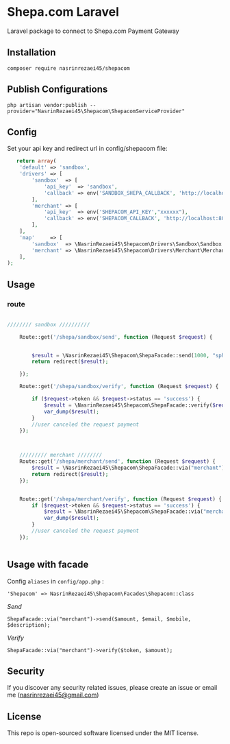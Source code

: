 # Shepa.com Laravel

Laravel package to connect to Shepa.com Payment Gateway

## Installation

`composer require nasrinrezaei45/shepacom`

## Publish Configurations

`php artisan vendor:publish --provider="NasrinRezaei45\Shepacom\ShepacomServiceProvider"`

## Config

Set your api key and redirect url in config/shepacom file:
```php
   return array(
    'default' => 'sandbox',
    'drivers' => [
        'sandbox'  => [
            'api_key'  => 'sandbox',
            'callback' => env('SANDBOX_SHEPA_CALLBACK', 'http://localhost:8000/api/shepa/sandbox/verify'),
        ],
        'merchant' => [
            'api_key'  => env('SHEPACOM_API_KEY',"xxxxxx"),
            'callback' => env('SHEPACOM_CALLBACK', 'http://localhost:8000/api/shepa/merchant/verify'),
        ],
    ],
    'map'     => [
        'sandbox'  => \NasrinRezaei45\Shepacom\Drivers\Sandbox\Sandbox::class,
        'merchant' => \NasrinRezaei45\Shepacom\Drivers\Merchant\Merchant::class,
    ],
);
  ```  
## Usage

### route 

```php
    
//////// sandbox //////////

	Route::get('/shepa/sandbox/send', function (Request $request) {


		$result = \NasrinRezaei45\Shepacom\ShepaFacade::send(1000, "sph_1996@yahoo.com", "09xxxxxxxxx", "desc");
		return redirect($result);

	});

	Route::get('/shepa/sandbox/verify', function (Request $request) {

		if ($request->token && $request->status == 'success') {
			$result = \NasrinRezaei45\Shepacom\ShepaFacade::verify($request->token, 1000);
			var_dump($result);
		}
		//user canceled the request payment
	});



	///////// merchant ////////
	Route::get('/shepa/merchant/send', function (Request $request) {
		$result = \NasrinRezaei45\Shepacom\ShepaFacade::via("merchant")->send(1000, "sph_1996@yahoo.com", "09xxxxxxxxx", "desc");
		return redirect($result);
	});


	Route::get('/shepa/merchant/verify', function (Request $request) {
		if ($request->token && $request->status == 'success') {
			$result = \NasrinRezaei45\Shepacom\ShepaFacade::via("merchant")->verify($request->token, 1000);
			var_dump($result);
		}
		//user canceled the request payment
	});



  ``` 
    
## Usage with facade

Config `aliases` in `config/app.php` :

    'Shepacom' => NasrinRezaei45\Shepacom\Facades\Shepacom::class
    
*Send*

    ShepaFacade::via("merchant")->send($amount, $email, $mobile, $description);
    
*Verify*

    ShepaFacade::via("merchant")->verify($token, $amount);
    
## Security

If you discover any security related issues, please create an issue or email me (nasrinrezaei45@gmail.com)
    
## License

This repo is open-sourced software licensed under the MIT license.

